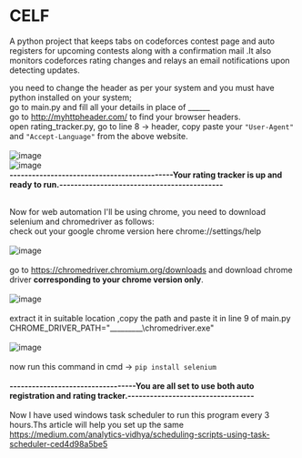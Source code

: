 # CELF
A python project that keeps tabs on codeforces contest page and auto registers for upcoming contests along with a confirmation mail .It also monitors codeforces rating changes and relays an email notifications upon detecting updates.

you need to change the header as per your system and you must have python installed on your system;<br/>
go to main.py and fill all your details in place of ______<br/>
go to http://myhttpheader.com/ to find your browser headers.<br/>
open rating_tracker.py, go to line 8 -> header, copy paste your ```"User-Agent"``` and ```"Accept-Language"``` from the above website.<br/><br/>
![image](https://user-images.githubusercontent.com/75138802/179690099-f013bbba-8349-4180-be80-eef2bd320de9.png)<br/>
![image](https://user-images.githubusercontent.com/75138802/179697908-85eac915-2ee5-42be-bfdd-b6ec6879a4b4.png)<br/>
**--------------------------------------------Your rating tracker is up and ready to run.--------------------------------------------<br/><br/>**

Now for web automation I'll be using chrome, you need to download selenium and chromedriver as follows:<br/>
check out your google chrome version here chrome://settings/help<br/><br/>
![image](https://user-images.githubusercontent.com/75138802/179691786-5a6a0b6c-1eaa-4ebe-ab49-e3ffd5a2da9f.png)<br/><br/>
go to https://chromedriver.chromium.org/downloads and download chrome driver **corresponding to your chrome version only**.<br/><br/>
![image](https://user-images.githubusercontent.com/75138802/179692220-210e3c2a-8ab7-4115-88ce-5cefa3e576f5.png)<br/><br/>
extract it in suitable location ,copy the path and paste it in line 9 of main.py CHROME_DRIVER_PATH="_________\chromedriver.exe"<br/><br/>
![image](https://user-images.githubusercontent.com/75138802/179694247-4a294854-30fc-43d6-b50f-dec2b048b4a7.png)<br/><br/>
now run this command in cmd -> ```pip install selenium``` <br/><br/>
**----------------------------------You are all set to use both auto registration and rating tracker.----------------------------------**<br/><br/>
Now I have used windows task scheduler to run this program every 3 hours.Ths article will help you set up the same <br/> https://medium.com/analytics-vidhya/scheduling-scripts-using-task-scheduler-ced4d98a5be5



